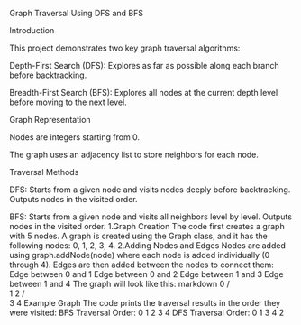 Graph Traversal Using DFS and BFS

Introduction

This project demonstrates two key graph traversal algorithms:

Depth-First Search (DFS): Explores as far as possible along each branch before backtracking.

Breadth-First Search (BFS): Explores all nodes at the current depth level before moving to the next level.

Graph Representation

Nodes are integers starting from 0.

The graph uses an adjacency list to store neighbors for each node.

Traversal Methods

DFS: Starts from a given node and visits nodes deeply before backtracking. Outputs nodes in the visited order.

BFS: Starts from a given node and visits all neighbors level by level. Outputs nodes in the visited order.
1.Graph Creation
The code first creates a graph with 5 nodes. A graph is created using the Graph class, and it has the following nodes: 0, 1, 2, 3, 4.
2.Adding Nodes and Edges
Nodes are added using graph.addNode(node) where each node is added individually (0 through 4).
Edges are then added between the nodes to connect them:
Edge between 0 and 1
Edge between 0 and 2
Edge between 1 and 3
Edge between 1 and 4
The graph will look like this:
markdown
    0
   / \
  1   2
   / \
  3   4
Example Graph
The code prints the traversal results in the order they were visited:
BFS Traversal Order: 0 1 2 3 4
DFS Traversal Order: 0 1 3 4 2